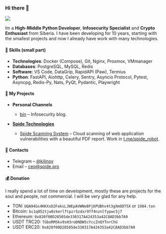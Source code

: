 ### Hi there 👋
![](https://komarev.com/ghpvc/?username=securityhigh&color=green)

Im a **High-Middle Python Developer**, **Infosecurity Specialist** and **Crypto Enthusiast** from Siberia.
I have been developing for 10 years, starting with the smallest projects and now I already have work with many technologies.

#### :pill: Skills (small part)
- **Technologies**: Docker (Compose), Git, Nginx, Proxmox, VMmanager
- **Databases**: PostgreSQL, MySQL, Redis
- **Software**: VS Code, DataGrip, RapidAPI (Paw), Termius
- **Python**: FastAPI, Aiohttp, Celery, Sentry, Asyncio Protocol, Pytest, Asyncpg, Redis-Py, Nats, PyQt, Pydantic, Playwright

#### :briefcase: My Projects

- **Personal Channels**
  - [bin](https://t.me/hashbin) – Infosecurity blog.

- **[Spide Technologies](https://github.com/spidepro)**
  - [Spide Scanning System](https://spide.pro/3s) – Cloud scanning of web application vulnerabilities with a beautiful PDF report. Work in [t.me/spide_robot](https://t.me/spide_robot?start=github).

#### :link: Contacts

- Telegram – [@kilinov](https://t.me/kilinov)
- Email – [ceo@spide.pro](mailto:ceo@spide.pro)

#### :moneybag: Donation

I really spend a lot of time on development, mostly these are projects for the soul and people, not commercial. I will be very glad for any help.

- TON: `UQA94Gs4KKXxD2FaksLJWEpAVWNe8Pj6PUBhv4t3gXmODT5X` or `1984.ton`
- Bitcoin: `bc1q852tjw0zkerlftpzr5zdxr9ff4nznlfypwc5j7`
- Ethereum: `0x820f00D28505de330317A424353a42C8AD3bb7A9`
- USDT TRC20: `TGboRMSkv9sH3roDNDW5cYccZnQYTnrChG`
- USDT ERC20: `0x820f00D28505de330317A424353a42C8AD3bb7A9`

